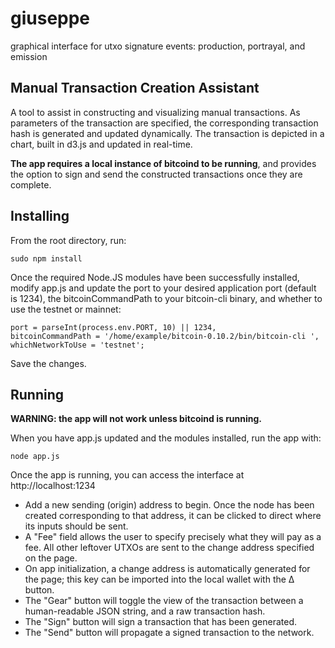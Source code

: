 # giuseppe
graphical interface for utxo signature events: production, portrayal, and emission




Manual Transaction Creation Assistant
--------------

A tool to assist in constructing and visualizing manual transactions. As parameters of the transaction are specified, the corresponding transaction hash is generated and updated dynamically. The transaction is depicted in a chart, built in d3.js and updated in real-time. 

**The app requires a local instance of bitcoind to be running**, and provides the option to sign and send the constructed transactions once they are complete. 

Installing
--------------
From the root directory, run:

    sudo npm install 

Once the required Node.JS modules have been successfully installed, modify app.js and update the port to your desired application port (default is 1234), the bitcoinCommandPath to your bitcoin-cli binary, and whether to use the testnet or mainnet:

    port = parseInt(process.env.PORT, 10) || 1234,
    bitcoinCommandPath = '/home/example/bitcoin-0.10.2/bin/bitcoin-cli ',
    whichNetworkToUse = 'testnet';
  
Save the changes.  

Running
--------------

**WARNING: the app will not work unless bitcoind is running.**

When you have app.js updated and the modules installed, run the app with:

    node app.js

Once the app is running, you can access the interface at http://localhost:1234

- Add a new sending (origin) address to begin. Once the node has been created corresponding to that address, it can be clicked to direct where its inputs should be sent.
- A "Fee" field allows the user to specify precisely what they will pay as a fee. All other leftover UTXOs are sent to the change address specified on the page.
- On app initialization, a change address is automatically generated for the page; this key can be imported into the local wallet with the Δ button. 
- The "Gear" button will toggle the view of the transaction between a human-readable JSON string, and a raw transaction hash.
- The "Sign" button will sign a transaction that has been generated.
- The "Send" button will propagate a signed transaction to the network.
